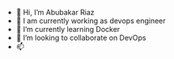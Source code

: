 - 👋 Hi, I’m Abubakar Riaz
- 👀 I am currently working as devops engineer
- 🌱 I’m currently learning Docker
- 💞️ I’m looking to collaborate on DevOps
- 📫 

<!---
abubakar-riaz-tkxel/abubakar-riaz-tkxel is a ✨ special ✨ repository because its `README.md` (this file) appears on your GitHub profile.
You can click the Preview link to take a look at your changes.
--->
